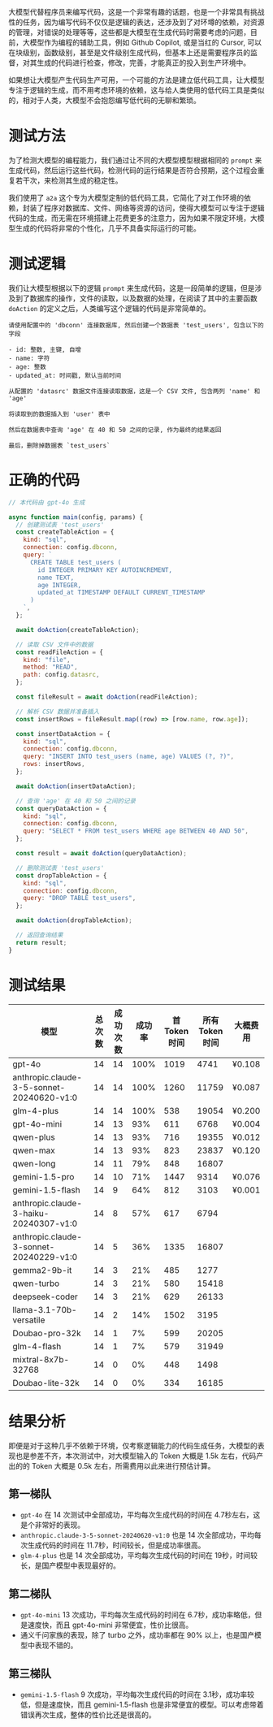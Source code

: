 
大模型代替程序员来编写代码，这是一个非常有趣的话题，也是一个非常具有挑战性的任务，因为编写代码不仅仅是逻辑的表达，还涉及到了对环墫的依赖，对资源的管理，对错误的处理等等，这些都是大模型在生成代码时需要考虑的问题，目前，大模型作为编程的辅助工具，例如 Github Copilot, 或是当红的 Cursor, 可以在块级别，函数级别，甚至是文件级别生成代码，但基本上还是需要程序员的监督，对其生成的代码进行检查，修改，完善，才能真正的投入到生产环境中。

如果想让大模型产生代码生产可用，一个可能的方法是建立低代码工具，让大模型专注于逻辑的生成，而不用考虑环境的依赖，这与给人类使用的低代码工具是类似的，相对于人类，大模型不会抱怨编写低代码的无聊和繁琐。

# 测试方法

为了检测大模型的编程能力，我们通过让不同的大模型模型根据相同的 `prompt` 来生成代码，然后运行这些代码，检测代码的运行结果是否符合预期，这个过程会重复若干次，来检测其生成的稳定性。

我们使用了 `a2a` 这个专为大模型定制的低代码工具，它简化了对工作环境的依赖，封装了程序对数据库、文件、网络等资源的访问，使得大模型可以专注于逻辑代码的生成，而无需在环境搭建上花费更多的注意力，因为如果不限定环境，大模型生成的代码将非常的个性化，几乎不具备实际运行的可能。

# 测试逻辑

我们让大模型根据以下的逻辑 `prompt` 来生成代码，这是一段简单的逻辑，但是涉及到了数据库的操作，文件的读取，以及数据的处理，在阅读了其中的主要函数 `doAction` 的定义之后，人类编写这个逻辑的代码是非常简单的。

```
请使用配置中的 'dbconn' 连接数据库, 然后创建一个数据表 'test_users', 包含以下的字段

- id: 整数, 主键, 自增
- name: 字符
- age: 整数
- updated_at: 时间戳, 默认当前时间

从配置的 'datasrc' 数据文件连接读取数据，这是一个 CSV 文件, 包含两列 'name' 和 'age'

将读取到的数据插入到 'user' 表中

然后在数据表中查询 'age' 在 40 和 50 之间的记录, 作为最终的结果返回

最后，删除掉数据表 `test_users`
```

# 正确的代码

```javascript
// 本代码由 gpt-4o 生成

async function main(config, params) {
  // 创建测试表 'test_users'
  const createTableAction = {
    kind: "sql",
    connection: config.dbconn,
    query: `
      CREATE TABLE test_users (
        id INTEGER PRIMARY KEY AUTOINCREMENT,
        name TEXT,
        age INTEGER,
        updated_at TIMESTAMP DEFAULT CURRENT_TIMESTAMP
      )
    `,
  };

  await doAction(createTableAction);

  // 读取 CSV 文件中的数据
  const readFileAction = {
    kind: "file",
    method: "READ",
    path: config.datasrc,
  };

  const fileResult = await doAction(readFileAction);

  // 解析 CSV 数据并准备插入
  const insertRows = fileResult.map((row) => [row.name, row.age]);

  const insertDataAction = {
    kind: "sql",
    connection: config.dbconn,
    query: "INSERT INTO test_users (name, age) VALUES (?, ?)",
    rows: insertRows,
  };

  await doAction(insertDataAction);

  // 查询 'age' 在 40 和 50 之间的记录
  const queryDataAction = {
    kind: "sql",
    connection: config.dbconn,
    query: "SELECT * FROM test_users WHERE age BETWEEN 40 AND 50",
  };

  const result = await doAction(queryDataAction);

  // 删除测试表 'test_users'
  const dropTableAction = {
    kind: "sql",
    connection: config.dbconn,
    query: "DROP TABLE test_users",
  };

  await doAction(dropTableAction);

  // 返回查询结果
  return result;
}
```

# 测试结果

| 模型                                      | 总次数 | 成功次数 | 成功率 | 首 Token 时间 | 所有 Token 时间 |大概费用|
| ----------------------------------------- | ------ | -------- | ------ | ------------- | --------------- |-----|
| gpt-4o                                    | 14     | 14       | 100%   | 1019          | 4741            |¥0.108|
| anthropic.claude-3-5-sonnet-20240620-v1:0 | 14     | 14       | 100%   | 1260          | 11759           |¥0.087|
| glm-4-plus                                | 14     | 14       | 100%   | 538           | 19054           |¥0.200|
| gpt-4o-mini                               | 14     | 13       | 93%    | 611           | 6768            |¥0.004|
| qwen-plus                                 | 14     | 13       | 93%    | 716           | 19355           |¥0.012|
| qwen-max                                  | 14     | 13       | 93%    | 823           | 23837           |¥0.120|
| qwen-long                                 | 14     | 11       | 79%    | 848           | 16807           |
| gemini-1.5-pro                            | 14     | 10       | 71%    | 1447          | 9314            |¥0.076|
| gemini-1.5-flash                          | 14     | 9        | 64%    | 812           | 3103            |¥0.001|
| anthropic.claude-3-haiku-20240307-v1:0    | 14     | 8        | 57%    | 617           | 6794            |
| anthropic.claude-3-sonnet-20240229-v1:0   | 14     | 5        | 36%    | 1335          | 16807           |
| gemma2-9b-it                              | 14     | 3        | 21%    | 485           | 1277            |
| qwen-turbo                                | 14     | 3        | 21%    | 580           | 15418           |
| deepseek-coder                            | 14     | 3        | 21%    | 629           | 26133           |
| llama-3.1-70b-versatile                   | 14     | 2        | 14%    | 1502          | 3195            |
| Doubao-pro-32k                            | 14     | 1        | 7%     | 599           | 20205           |
| glm-4-flash                               | 14     | 1        | 7%     | 579           | 31949           |
| mixtral-8x7b-32768                        | 14     | 0        | 0%     | 448           | 1498            |
| Doubao-lite-32k                           | 14     | 0        | 0%     | 334           | 16185           |

# 结果分析

即便是对于这种几乎不依赖于环境，仅考察逻辑能力的代码生成任务，大模型的表现也是参差不齐，本次测试中，对大模型输入的 Token 大概是 1.5k 左右，代码产出的的 Token 大概是 0.5k 左右，所需费用以此来进行预估计算。

## 第一梯队

- `gpt-4o` 在 14 次测试中全部成功，平均每次生成代码的时间在 4.7秒左右，这是个非常好的表现。
- `anthropic.claude-3-5-sonnet-20240620-v1:0` 也是 14 次全部成功，平均每次生成代码的时间在 11.7秒，时间较长，但是成功率很高。
- `glm-4-plus` 也是 14 次全部成功，平均每次生成代码的时间在 19秒，时间较长，是国产模型中表现最好的。

## 第二梯队

- `gpt-4o-mini` 13 次成功，平均每次生成代码的时间在 6.7秒，成功率略低，但是速度快，而且 gpt-4o-mini 非常便宜，性价比很高。
- 通义千问家族的表现，除了 turbo 之外，成功率都在 90% 以上，也是国产模型中表现不错的。

## 第三梯队

- `gemini-1.5-flash` 9 次成功，平均每次生成代码的时间在 3.1秒，成功率较低，但是速度快，而且 gemini-1.5-flash 也是非常便宜的模型。可以考虑带着错误再次生成，整体的性价比还是很高的。
